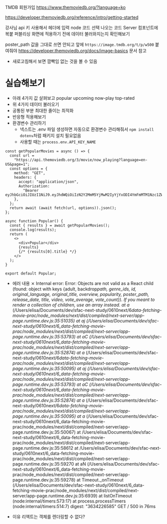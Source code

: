 TMDB 회원가입
https://www.themoviedb.org/?language=ko

https://developer.themoviedb.org/reference/intro/getting-started

강사님 api 키 사용해서 헤더에 입력
node 코드 선택
나오는 코드 Server 컴포넌트에 복붙
퍼블리싱 화면에 적용하기 전에 데이터 불러와지는지 확인해보기

poster_path 값을 그대로 쓰면 안되고
앞에 `https://image.tmdb.org/t/p/w500` 붙여줘야
https://developer.themoviedb.org/docs/image-basics 문서 참고

- 새로고침해서 보면 깜빡임 없는 것을 볼 수 있음

# 실습해보기

- 아래 4가지 값 살펴보고
  popular
  upcoming
  now-play
  top-rated
- 위 4가지 데이터 불러오기
- 공통된 부분 최대한 줄이는 최적화
- 반응형 적용해보기
- 환경변수 관리하기
  - 넥스트는 .env 파일 생성하면 자동으로 환경변수 관리해줘서 `npm install dotenv`처럼 패키지 설치 필요없음
  - 사용할 때는 `process.env.API_KEY_NAME`

```tsx
const getPopularMovies = async () => {
  const url =
    "https://api.themoviedb.org/3/movie/now_playing?language=en-US&page=1";
  const options = {
    method: "GET",
    headers: {
      accept: "application/json",
      Authorization:
        "Bearer eyJhbGciOiJIUzI1NiJ9.eyJhdWQiOiIzN2Y2MmM5YjMwM2IyYjYxODI4YmFmMTM1Nzc1ZWY4MiIsInN1YiI6IjY2Njc5M2VlMjgyYWY2NTJmMmQwMTkxNSIsInNjb3BlcyI6WyJhcGlfcmVhZCJdLCJ2ZXJzaW9uIjoxfQ.iurLMD9KuS4VOhVfLO6rgQpZL5X2TFMM7YEoG0Allmc",
    },
  };
  return await (await fetch(url, options)).json();
};

async function Popular() {
  const { results } = await getPopularMovies();
  console.log(results);
  return (
    <>
      <div>Popular</div>
      {results}
      {/* {results[0].title} */}
    </>
  );
}

export default Popular;
```

- 에러 내용
  ⨯ Internal error: Error: Objects are not valid as a React child (found: object with keys {adult, backdrop*path, genre_ids, id, original_language, original_title, overview, popularity, poster_path, release_date, title, video, vote_average, vote_count}). If you meant to render a collection of children, use an array instead.
  at a* (/Users/elisa/Documents/dev/sfac-next-study/0610next/6*data-fetching-movie-prac/node_modules/next/dist/compiled/next-server/app-page.runtime.dev.js:35:51035)
  at aj (/Users/elisa/Documents/dev/sfac-next-study/0610next/6_data-fetching-movie-prac/node_modules/next/dist/compiled/next-server/app-page.runtime.dev.js:35:53793)
  at aC (/Users/elisa/Documents/dev/sfac-next-study/0610next/6_data-fetching-movie-prac/node_modules/next/dist/compiled/next-server/app-page.runtime.dev.js:35:52874)
  at a* (/Users/elisa/Documents/dev/sfac-next-study/0610next/6*data-fetching-movie-prac/node_modules/next/dist/compiled/next-server/app-page.runtime.dev.js:35:50095)
  at aj (/Users/elisa/Documents/dev/sfac-next-study/0610next/6_data-fetching-movie-prac/node_modules/next/dist/compiled/next-server/app-page.runtime.dev.js:35:53793)
  at aC (/Users/elisa/Documents/dev/sfac-next-study/0610next/6_data-fetching-movie-prac/node_modules/next/dist/compiled/next-server/app-page.runtime.dev.js:35:52874)
  at a* (/Users/elisa/Documents/dev/sfac-next-study/0610next/6*data-fetching-movie-prac/node_modules/next/dist/compiled/next-server/app-page.runtime.dev.js:35:50095)
  at a* (/Users/elisa/Documents/dev/sfac-next-study/0610next/6_data-fetching-movie-prac/node_modules/next/dist/compiled/next-server/app-page.runtime.dev.js:35:50067)
  at /Users/elisa/Documents/dev/sfac-next-study/0610next/6_data-fetching-movie-prac/node_modules/next/dist/compiled/next-server/app-page.runtime.dev.js:35:58612
  at /Users/elisa/Documents/dev/sfac-next-study/0610next/6_data-fetching-movie-prac/node_modules/next/dist/compiled/next-server/app-page.runtime.dev.js:35:59270
  at aN (/Users/elisa/Documents/dev/sfac-next-study/0610next/6_data-fetching-movie-prac/node_modules/next/dist/compiled/next-server/app-page.runtime.dev.js:35:59278)
  at Timeout.\_onTimeout (/Users/elisa/Documents/dev/sfac-next-study/0610next/6_data-fetching-movie-prac/node_modules/next/dist/compiled/next-server/app-page.runtime.dev.js:35:6939)
  at listOnTimeout (node:internal/timers:573:17)
  at process.processTimers (node:internal/timers:514:7)
  digest: "3634226585"
  GET / 500 in 76ms

- 이유
  리액트는 객체를 렌더링할 수 없다?
